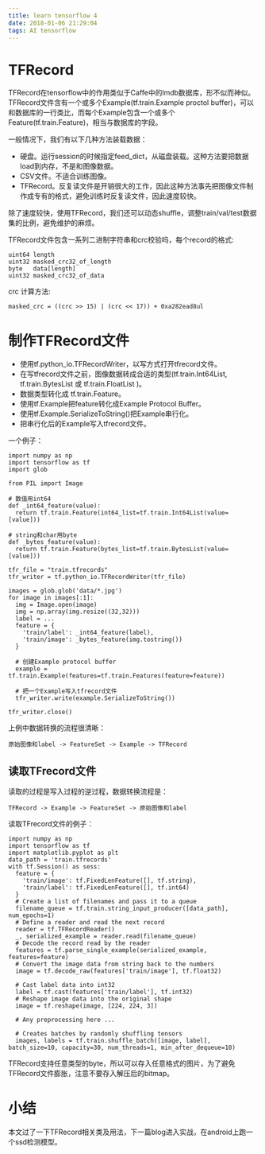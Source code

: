 ```yaml
---
title: learn tensorflow 4
date: 2018-01-06 21:29:04
tags: AI tensorflow
---
```


# TFRecord

TFRecord在tensorflow中的作用类似于Caffe中的lmdb数据库，形不似而神似。TFRecord文件含有一个或多个Example(tf.train.Example proctol buffer)，可以和数据库的一行类比，而每个Example包含一个或多个Feature(tf.train.Feature)，相当与数据库的字段。

<!--more-->
一般情况下，我们有以下几种方法装载数据：
- 硬盘。运行session的时候指定feed_dict，从磁盘装载。这种方法要把数据load到内存，不是和图像数据。
- CSV文件。不适合训练图像。
- TFRecord。反复读文件是开销很大的工作，因此这种方法事先把图像文件制作成专有的格式，避免训练时反复读文件，因此速度较快。

除了速度较快，使用TFRecord，我们还可以动态shuffle，调整train/val/test数据集的比例，避免维护的麻烦。

TFRecord文件包含一系列二进制字符串和crc校验吗，每个record的格式:
```
uint64 length
uint32 masked_crc32_of_length
byte   data[length]
uint32 masked_crc32_of_data
```

crc 计算方法:
```
masked_crc = ((crc >> 15) | (crc << 17)) + 0xa282ead8ul
```

# 制作TFRecord文件

- 使用tf.python_io.TFRecordWriter，以写方式打开tfrecord文件。
- 在写tfrecord文件之前，图像数据转成合适的类型(tf.train.Int64List, tf.train.BytesList 或 tf.train.FloatList
)。
- 数据类型转化成 tf.train.Feature。
- 使用tf.Example把feature转化成Example Protocol Buffer。
- 使用tf.Example.SerializeToString()把Example串行化。
- 把串行化后的Example写入tfrecord文件。

一个例子：
```
import numpy as np
import tensorflow as tf 
import glob

from PIL import Image

# 数值用int64
def _int64_feature(value):
  return tf.train.Feature(int64_list=tf.train.Int64List(value=[value]))

# string和char用byte
def _bytes_feature(value):
  return tf.train.Feature(bytes_list=tf.train.BytesList(value=[value]))

tfr_file = "train.tfrecords"
tfr_writer = tf.python_io.TFRecordWriter(tfr_file)

images = glob.glob('data/*.jpg')
for image in images[:1]:
  img = Image.open(image)
  img = np.array(img.resize((32,32)))
  label = ...
  feature = {
    'train/label': _int64_feature(label),
    'train/image': _bytes_feature(img.tostring())
  }

  # 创建Example protocol buffer
  example = tf.train.Example(features=tf.train.Features(feature=feature))

  # 把一个Example写入tfrecord文件
  tfr_writer.write(example.SerializeToString())

tfr_writer.close()
```

上例中数据转换的流程很清晰：
```
原始图像和label -> FeatureSet -> Example -> TFRecord
```

## 读取TFrecord文件
读取的过程是写入过程的逆过程，数据转换流程是：
```
TFRecord -> Example -> FeatureSet -> 原始图像和label 
```

读取TFrecord文件的例子：
```
import numpy as np
import tensorflow as tf
import matplotlib.pyplot as plt
data_path = 'train.tfrecords'
with tf.Session() as sess:
  feature = {
    'train/image': tf.FixedLenFeature([], tf.string),
    'train/label': tf.FixedLenFeature([], tf.int64)
  }
  # Create a list of filenames and pass it to a queue
  filename_queue = tf.train.string_input_producer([data_path], num_epochs=1)
  # Define a reader and read the next record
  reader = tf.TFRecordReader()
  _, serialized_example = reader.read(filename_queue)
  # Decode the record read by the reader
  features = tf.parse_single_example(serialized_example, features=feature)
  # Convert the image data from string back to the numbers
  image = tf.decode_raw(features['train/image'], tf.float32)
  
  # Cast label data into int32
  label = tf.cast(features['train/label'], tf.int32)
  # Reshape image data into the original shape
  image = tf.reshape(image, [224, 224, 3])
  
  # Any preprocessing here ...
  
  # Creates batches by randomly shuffling tensors
  images, labels = tf.train.shuffle_batch([image, label], batch_size=10, capacity=30, num_threads=1, min_after_dequeue=10)

```

TFRecord支持任意类型的byte，所以可以存入任意格式的图片，为了避免TFRecord文件膨胀，注意不要存入解压后的bitmap。

# 小结
本文过了一下TFRecord相关类及用法，下一篇blog进入实战，在android上跑一个ssd检测模型。